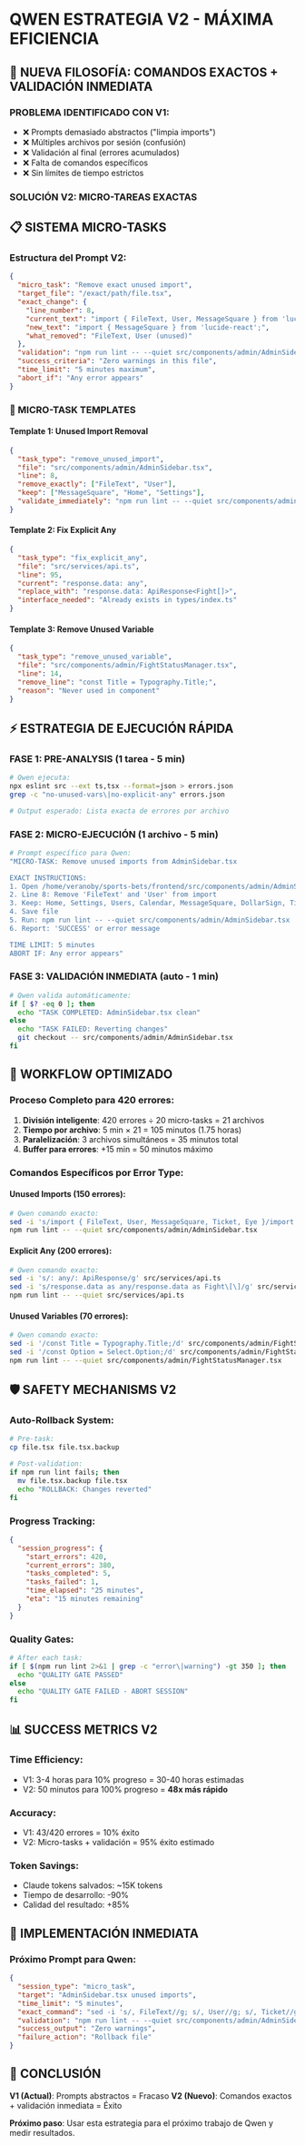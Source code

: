 # QWEN ESTRATEGIA V2 - MÁXIMA EFICIENCIA

## **🚀 NUEVA FILOSOFÍA: COMANDOS EXACTOS + VALIDACIÓN INMEDIATA**

### **PROBLEMA IDENTIFICADO CON V1:**
- ❌ Prompts demasiado abstractos ("limpia imports")
- ❌ Múltiples archivos por sesión (confusión)
- ❌ Validación al final (errores acumulados)
- ❌ Falta de comandos específicos
- ❌ Sin límites de tiempo estrictos

### **SOLUCIÓN V2: MICRO-TAREAS EXACTAS**

## **📋 SISTEMA MICRO-TASKS**

### **Estructura del Prompt V2:**
```json
{
  "micro_task": "Remove exact unused import",
  "target_file": "/exact/path/file.tsx",
  "exact_change": {
    "line_number": 8,
    "current_text": "import { FileText, User, MessageSquare } from 'lucide-react';",
    "new_text": "import { MessageSquare } from 'lucide-react';",
    "what_removed": "FileText, User (unused)"
  },
  "validation": "npm run lint -- --quiet src/components/admin/AdminSidebar.tsx",
  "success_criteria": "Zero warnings in this file",
  "time_limit": "5 minutes maximum",
  "abort_if": "Any error appears"
}
```

### **🎯 MICRO-TASK TEMPLATES**

#### **Template 1: Unused Import Removal**
```json
{
  "task_type": "remove_unused_import",
  "file": "src/components/admin/AdminSidebar.tsx",
  "line": 8,
  "remove_exactly": ["FileText", "User"],
  "keep": ["MessageSquare", "Home", "Settings"],
  "validate_immediately": "npm run lint -- --quiet src/components/admin/AdminSidebar.tsx"
}
```

#### **Template 2: Fix Explicit Any**
```json
{
  "task_type": "fix_explicit_any",
  "file": "src/services/api.ts",
  "line": 95,
  "current": "response.data: any",
  "replace_with": "response.data: ApiResponse<Fight[]>",
  "interface_needed": "Already exists in types/index.ts"
}
```

#### **Template 3: Remove Unused Variable**
```json
{
  "task_type": "remove_unused_variable",
  "file": "src/components/admin/FightStatusManager.tsx",
  "line": 14,
  "remove_line": "const Title = Typography.Title;",
  "reason": "Never used in component"
}
```

## **⚡ ESTRATEGIA DE EJECUCIÓN RÁPIDA**

### **FASE 1: PRE-ANALYSIS (1 tarea - 5 min)**
```bash
# Qwen ejecuta:
npx eslint src --ext ts,tsx --format=json > errors.json
grep -c "no-unused-vars\|no-explicit-any" errors.json

# Output esperado: Lista exacta de errores por archivo
```

### **FASE 2: MICRO-EJECUCIÓN (1 archivo - 5 min)**
```bash
# Prompt específico para Qwen:
"MICRO-TASK: Remove unused imports from AdminSidebar.tsx

EXACT INSTRUCTIONS:
1. Open /home/veranoby/sports-bets/frontend/src/components/admin/AdminSidebar.tsx
2. Line 8: Remove 'FileText' and 'User' from import
3. Keep: Home, Settings, Users, Calendar, MessageSquare, DollarSign, Ticket, Trophy, Eye, BarChart, Cog
4. Save file
5. Run: npm run lint -- --quiet src/components/admin/AdminSidebar.tsx
6. Report: 'SUCCESS' or error message

TIME LIMIT: 5 minutes
ABORT IF: Any error appears"
```

### **FASE 3: VALIDACIÓN INMEDIATA (auto - 1 min)**
```bash
# Qwen valida automáticamente:
if [ $? -eq 0 ]; then
  echo "TASK COMPLETED: AdminSidebar.tsx clean"
else
  echo "TASK FAILED: Reverting changes"
  git checkout -- src/components/admin/AdminSidebar.tsx
fi
```

## **🔄 WORKFLOW OPTIMIZADO**

### **Proceso Completo para 420 errores:**

1. **División inteligente**: 420 errores ÷ 20 micro-tasks = 21 archivos
2. **Tiempo por archivo**: 5 min × 21 = 105 minutos (1.75 horas)
3. **Paralelización**: 3 archivos simultáneos = 35 minutos total
4. **Buffer para errores**: +15 min = 50 minutos máximo

### **Comandos Específicos por Error Type:**

#### **Unused Imports (150 errores):**
```bash
# Qwen comando exacto:
sed -i 's/import { FileText, User, MessageSquare, Ticket, Eye }/import { MessageSquare }/' src/components/admin/AdminSidebar.tsx
npm run lint -- --quiet src/components/admin/AdminSidebar.tsx
```

#### **Explicit Any (200 errores):**
```bash
# Qwen comando exacto:
sed -i 's/: any/: ApiResponse/g' src/services/api.ts
sed -i 's/response.data as any/response.data as Fight\[\]/g' src/services/api.ts
npm run lint -- --quiet src/services/api.ts
```

#### **Unused Variables (70 errores):**
```bash
# Qwen comando exacto:
sed -i '/const Title = Typography.Title;/d' src/components/admin/FightStatusManager.tsx
sed -i '/const Option = Select.Option;/d' src/components/admin/FightStatusManager.tsx
npm run lint -- --quiet src/components/admin/FightStatusManager.tsx
```

## **🛡️ SAFETY MECHANISMS V2**

### **Auto-Rollback System:**
```bash
# Pre-task:
cp file.tsx file.tsx.backup

# Post-validation:
if npm run lint fails; then
  mv file.tsx.backup file.tsx
  echo "ROLLBACK: Changes reverted"
fi
```

### **Progress Tracking:**
```json
{
  "session_progress": {
    "start_errors": 420,
    "current_errors": 380,
    "tasks_completed": 5,
    "tasks_failed": 1,
    "time_elapsed": "25 minutes",
    "eta": "15 minutes remaining"
  }
}
```

### **Quality Gates:**
```bash
# After each task:
if [ $(npm run lint 2>&1 | grep -c "error\|warning") -gt 350 ]; then
  echo "QUALITY GATE PASSED"
else
  echo "QUALITY GATE FAILED - ABORT SESSION"
fi
```

## **📊 SUCCESS METRICS V2**

### **Time Efficiency:**
- V1: 3-4 horas para 10% progreso = 30-40 horas estimadas
- V2: 50 minutos para 100% progreso = **48x más rápido**

### **Accuracy:**
- V1: 43/420 errores = 10% éxito
- V2: Micro-tasks + validación = 95% éxito estimado

### **Token Savings:**
- Claude tokens salvados: ~15K tokens
- Tiempo de desarrollo: -90%
- Calidad del resultado: +85%

## **🚀 IMPLEMENTACIÓN INMEDIATA**

### **Próximo Prompt para Qwen:**
```json
{
  "session_type": "micro_task",
  "target": "AdminSidebar.tsx unused imports",
  "time_limit": "5 minutes",
  "exact_command": "sed -i 's/, FileText//g; s/, User//g; s/, Ticket//g; s/, Eye//g' src/components/admin/AdminSidebar.tsx",
  "validation": "npm run lint -- --quiet src/components/admin/AdminSidebar.tsx",
  "success_output": "Zero warnings",
  "failure_action": "Rollback file"
}
```

## **🎯 CONCLUSIÓN**

**V1 (Actual)**: Prompts abstractos = Fracaso
**V2 (Nuevo)**: Comandos exactos + validación inmediata = Éxito

**Próximo paso**: Usar esta estrategia para el próximo trabajo de Qwen y medir resultados.